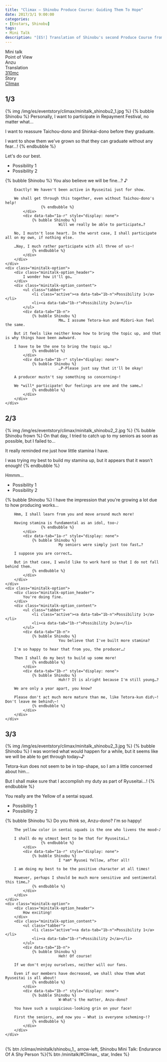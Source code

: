 ```yaml
---
title: "Climax – Shinobu Produce Course: Guiding Them To Hope"
date: 2017/3/1 9:00:00
categories:
- [Enstars, Shinobu]
tags:
- Mini Talk
description: "[ES!] Translation of Shinobu's second Produce Course from Climax. From Anzu's POV."
---
```

<div class="three-wrapper" style="--storyColor:#965e7d;--storyColor-rgb:150,94,125;--storyColor-h:326.8;--storyColor-s: 23%;--storyColor-l:47.8%;">
    <div class="info-area">
        <div class="info">
            <div class="info-item characters">
          <div class="label">
              Mini talk
          </div>
          <div class="value">
								<a href="/categories/Enstars/Shinobu" character="Shinobu"></a>
          </div>
            </div>
            <div class="info-item one">
          <div class="label">
              Point of View
          </div>
          <div class="value">
              Anzu
          </div>
            </div>
            <div class="info-item two">
          <div class="label">
              Translation
          </div>
          <div class="value">
              <a href="/about">310mc</a>
          </div>
            </div>
            <div class="info-item three">
          <div class="label">
             Story
          </div>
          <div class="value">
              <a href="/climax">Climax</a>
          </div>
            </div>
        </div>
    </div>
</div>

<!-- more -->


## <div mt="rare"></div> 1/3
{% img /img/es/eventstory/climax/minitalk_shinobu2_1.jpg %}
{% bubble Shinobu %}
Personally, I want to participate in Repayment Festival, no matter what…

I want to reassure Taichou-dono and Shinkai-dono before they graduate.

I want to show them we've grown so that they can graduate without any fear…!
{% endbubble %}

<div class="minitalk" character="Anzu">
    <div class="minitalk-option">
        <div class="minitalk-option_header">
            Let's do our best.
        </div>
        <div class="minitalk-option_content">
			<ul class="tabber">
				<li class="active"><a data-tab="1a-n">Possibility 1</a></li>
				<li><a data-tab="1a-r">Possibility 2</a></li>
			</ul>
			<div data-tab="1a-n">
            	{% bubble Shinobu %}
							You also believe we will be fine…? ♪

        Exactly! We haven't been active in Ryuseitai just for show.

        We shall get through this together, even without Taichou-dono's help!
					{% endbubble %}
			</div>
			<div data-tab="1a-r" style="display: none">
            	{% bubble Shinobu %}
							Will we really be able to participate…?

        No, I mustn't lose heart. In the worst case, I shall participate all on my own, if nothing else.

        …Nay, I much rather participate with all three of us~!
				{% endbubble %}
			</div>
        </div>
    </div>
	<div class="minitalk-option">
        <div class="minitalk-option_header">
            I wonder how it'll go…
        </div>
        <div class="minitalk-option_content">
			<ul class="tabber">
				<li class="active"><a data-tab="1b-n">Possibility 1</a></li>
				<li><a data-tab="1b-r">Possibility 2</a></li>
			</ul>
			<div data-tab="1b-n">
            	{% bubble Shinobu %}
							Mm… I assume Tetora-kun and Midori-kun feel the same.

        But it feels like neither know how to bring the topic up, and that is why things have been awkward.

        I have to be the one to bring the topic up…!
				{% endbubble %}
			</div>
			<div data-tab="1b-r" style="display: none">
            	{% bubble Shinobu %}
							…P-Please just say that it'll be okay!

        A producer mustn't say something so concerning~!

        We *will* participate! Our feelings are one and the same…!
				{% endbubble %}
			</div>
        </div>
    </div>
</div>

## <div mt="rare"></div> 2/3
{% img /img/es/eventstory/climax/minitalk_shinobu2_2.jpg %}
{% bubble Shinobu frown %}
On that day, I tried to catch up to my seniors as soon as possible, but I failed to…

It really reminded me just how little stamina I have.

I was trying my best to build my stamina up, but it appears that it wasn't enough!
{% endbubble %}

<div class="minitalk" character="Anzu">
    <div class="minitalk-option">
        <div class="minitalk-option_header">
            Hmmm…
        </div>
        <div class="minitalk-option_content">
			<ul class="tabber">
				<li class="active"><a data-tab="1a-n">Possibility 1</a></li>
				<li><a data-tab="1a-r">Possibility 2</a></li>
			</ul>
			<div data-tab="1a-n">
            	{% bubble Shinobu %}
							I have the impression that you're growing a lot due to how producing works…

        Hmm, I shall learn from you and move around much more!

        Having stamina is fundamental as an idol, too~♪
					{% endbubble %}
			</div>
			<div data-tab="1a-r" style="display: none">
            	{% bubble Shinobu %}
							My seniors were simply just too fast…?

        I suppose you are correct…

        But in that case, I would like to work hard so that I do not fall behind them.
				{% endbubble %}
			</div>
        </div>
    </div>
	<div class="minitalk-option">
        <div class="minitalk-option_header">
            You're doing fine.
        </div>
        <div class="minitalk-option_content">
			<ul class="tabber">
				<li class="active"><a data-tab="1b-n">Possibility 1</a></li>
				<li><a data-tab="1b-r">Possibility 2</a></li>
			</ul>
			<div data-tab="1b-n">
            	{% bubble Shinobu %}
							You believe that I've built more stamina?

        I'm so happy to hear that from you, the producer…♪

        Then I shall do my best to build up some more!
				{% endbubble %}
			</div>
			<div data-tab="1b-r" style="display: none">
            	{% bubble Shinobu %}
							Huh!? It is alright because I'm still young…?

        We are only a year apart, you know?

        Please don't act much more mature than me, like Tetora-kun did\~! Don't leave me behind\~!
				{% endbubble %}
			</div>
        </div>
    </div>
</div>

## <div mt="rare"></div> 3/3
{% img /img/es/eventstory/climax/minitalk_shinobu2_3.jpg %}
{% bubble Shinobu %}
I was worried what would happen for a while, but it seems like we will be able to get through today~♪

Tetora-kun does not seem to be in top-shape, so I am a little concerned about him…

But I shall make sure that I accomplish my duty as part of Ryuseitai…!
{% endbubble %}

<div class="minitalk" character="Anzu">
    <div class="minitalk-option">
        <div class="minitalk-option_header">
            You really are the Yellow of a sentai squad.
        </div>
        <div class="minitalk-option_content">
			<ul class="tabber">
				<li class="active"><a data-tab="1a-n">Possibility 1</a></li>
				<li><a data-tab="1a-r">Possibility 2</a></li>
			</ul>
			<div data-tab="1a-n">
            	{% bubble Shinobu %}
							Do you think so, Anzu-dono? I'm so happy!

        The yellow color in sentai squads is the one who livens the mood~♪

        I shall do my utmost best to be that for Ryuseitai…!
					{% endbubble %}
			</div>
			<div data-tab="1a-r" style="display: none">
            	{% bubble Shinobu %}
							I *am* Ryusei Yellow, after all!

        I am doing my best to be the positive character at all times!

        However, perhaps I should be much more sensitive and sentimental this time…?
				{% endbubble %}
			</div>
        </div>
    </div>
	<div class="minitalk-option">
        <div class="minitalk-option_header">
            How exciting!
        </div>
        <div class="minitalk-option_content">
			<ul class="tabber">
				<li class="active"><a data-tab="1b-n">Possibility 1</a></li>
				<li><a data-tab="1b-r">Possibility 2</a></li>
			</ul>
			<div data-tab="1b-n">
            	{% bubble Shinobu %}
							Heh! Of course!

        If we don't enjoy ourselves, neither will our fans.

        Even if our members have decreased, we shall show them what Ryuseitai is all about!
				{% endbubble %}
			</div>
			<div data-tab="1b-r" style="display: none">
            	{% bubble Shinobu %}
							W-What's the matter, Anzu-dono?

        You have such a suspicious-looking grin on your face!

        First the seniors, and now you — What is everyone scheming~!?
				{% endbubble %}
			</div>
        </div>
    </div>
</div>
<br>
<div toc>{% btn /climax/minitalk/shinobu_1,, arrow-left, Shinobu Mini Talk: Endurance Of A Shy Person %}{% btn /minitalk/#Climax,, star, Index %}</div>
